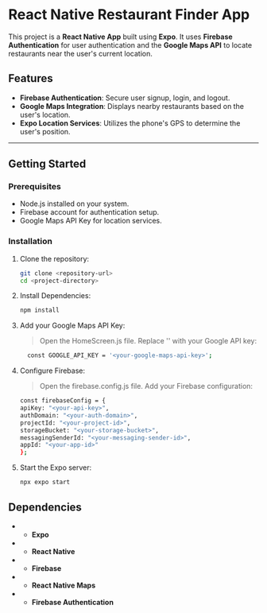 # React Native Restaurant Finder App

This project is a **React Native App** built using **Expo**. It uses **Firebase Authentication** for user authentication and the **Google Maps API** to locate restaurants near the user's current location.

## Features
- **Firebase Authentication**: Secure user signup, login, and logout.
- **Google Maps Integration**: Displays nearby restaurants based on the user's location.
- **Expo Location Services**: Utilizes the phone's GPS to determine the user's position.

---

## Getting Started

### Prerequisites
- Node.js installed on your system.
- Firebase account for authentication setup.
- Google Maps API Key for location services.

### Installation

1. Clone the repository:
   ```bash
   git clone <repository-url>
   cd <project-directory>
2. Install Dependencies:
   ```bash
   npm install
3. Add your Google Maps API Key:
    > Open the HomeScreen.js file.
    > Replace '' with your Google API key:
    ```bash
      const GOOGLE_API_KEY = '<your-google-maps-api-key>';
4. Configure Firebase:
    > Open the firebase.config.js file.
    > Add your Firebase configuration:
    ```bash
    const firebaseConfig = {
    apiKey: "<your-api-key>",
    authDomain: "<your-auth-domain>",
    projectId: "<your-project-id>",
    storageBucket: "<your-storage-bucket>",
    messagingSenderId: "<your-messaging-sender-id>",
    appId: "<your-app-id>"
    };
5. Start the Expo server:
   ```bash
   npx expo start


## Dependencies
- - **Expo**
- - **React Native**
- - **Firebase**
- - **React Native Maps**
- - **Firebase Authentication**


